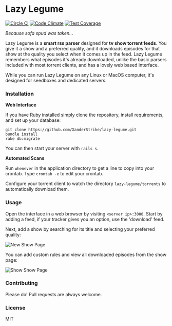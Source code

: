 # Lazy Legume

[![Circle CI](https://circleci.com/gh/XanderStrike/lazy-legume.svg?style=svg)](https://circleci.com/gh/XanderStrike/lazy-legume)
[![Code Climate](https://codeclimate.com/github/XanderStrike/lazy-legume/badges/gpa.svg)](https://codeclimate.com/github/XanderStrike/lazy-legume)
[![Test Coverage](https://codeclimate.com/github/XanderStrike/lazy-legume/badges/coverage.svg)](https://codeclimate.com/github/XanderStrike/lazy-legume)

_Because sofa spud was taken..._

Lazy Legume is a **smart rss parser** designed for **tv show torrent feeds**. You give it a show and a preferred quality, and it downloads episodes for that show at the quality you select when it comes up in the feed. Lazy Legume remembers what episodes it's already downloaded, unlike the basic parsers included with most torrent clients, and has a lovely web based interface.

While you can run Lazy Legume on any Linux or MacOS computer, it's designed for seedboxes and dedicated servers.

### Installation

**Web Interface**

If you have Ruby installed simply clone the repository, install requirements, and set up your database:

    git clone https://github.com/XanderStrike/lazy-legume.git
    bundle install
    rake db:migrate

You can then start your server with `rails s`.

**Automated Scans**

Run `whenever` in the application directory to get a line to copy into your crontab. Type `crontab -e` to edit your crontab.

Configure your torrent client to watch the directory `lazy-legume/torrents` to automatically download them.

### Usage

Open the interface in a web browser by visiting `<server ip>:3000`. Start by adding a feed, if your tracker gives you an option, use the 'download' feed.

Next, add a show by searching for its title and selecting your preferred quality:

![New Show Page](http://imgur.com/OaPBobv.png)

You can add custom rules and view all downloaded episodes from the show page:

![Show Show Page](http://i.imgur.com/FAEsbA6.png)

### Contributing

Please do! Pull requests are always welcome.

### License

MIT
